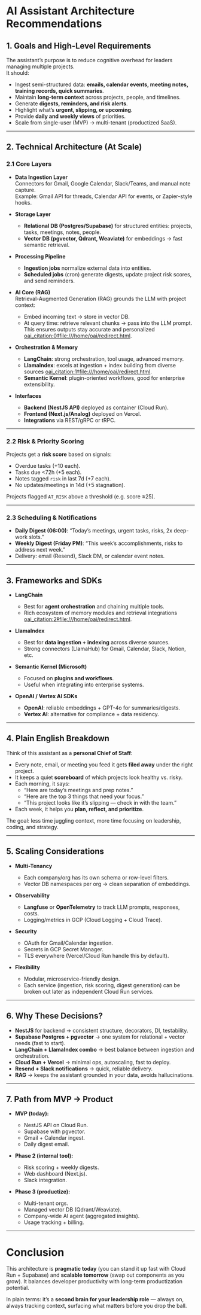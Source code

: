 # AI Assistant Architecture Recommendations

## 1. Goals and High-Level Requirements

The assistant’s purpose is to reduce cognitive overhead for leaders managing multiple projects.  
It should:

- Ingest semi-structured data: **emails, calendar events, meeting notes, training records, quick summaries**.  
- Maintain **long-term context** across projects, people, and timelines.  
- Generate **digests, reminders, and risk alerts**.  
- Highlight what’s **urgent, slipping, or upcoming**.  
- Provide **daily and weekly views** of priorities.  
- Scale from single-user (MVP) → multi-tenant (productized SaaS).

---

## 2. Technical Architecture (At Scale)

### 2.1 Core Layers
- **Data Ingestion Layer**  
  Connectors for Gmail, Google Calendar, Slack/Teams, and manual note capture.  
  Example: Gmail API for threads, Calendar API for events, or Zapier-style hooks.  

- **Storage Layer**  
  - **Relational DB (Postgres/Supabase)** for structured entities: projects, tasks, meetings, notes, people.  
  - **Vector DB (pgvector, Qdrant, Weaviate)** for embeddings → fast semantic retrieval.  

- **Processing Pipeline**  
  - **Ingestion jobs** normalize external data into entities.  
  - **Scheduled jobs** (cron) generate digests, update project risk scores, and send reminders.  

- **AI Core (RAG)**  
  Retrieval-Augmented Generation (RAG) grounds the LLM with project context:  
  - Embed incoming text → store in vector DB.  
  - At query time: retrieve relevant chunks → pass into the LLM prompt.  
  This ensures outputs stay accurate and personalized [oai_citation:0‡file:///home/oai/redirect.html](file:/home/oai/redirect.html).  

- **Orchestration & Memory**  
  - **LangChain**: strong orchestration, tool usage, advanced memory.  
  - **LlamaIndex**: excels at ingestion + index building from diverse sources [oai_citation:1‡file:///home/oai/redirect.html](file:/home/oai/redirect.html).  
  - **Semantic Kernel**: plugin-oriented workflows, good for enterprise extensibility.  

- **Interfaces**  
  - **Backend (NestJS API)** deployed as container (Cloud Run).  
  - **Frontend (Next.js/Analog)** deployed on Vercel.  
  - **Integrations** via REST/gRPC or tRPC.  

---

### 2.2 Risk & Priority Scoring
Projects get a **risk score** based on signals:
- Overdue tasks (+10 each).  
- Tasks due <72h (+5 each).  
- Notes tagged `risk` in last 7d (+7 each).  
- No updates/meetings in 14d (+5 stagnation).  

Projects flagged `AT_RISK` above a threshold (e.g. score ≥25).  

---

### 2.3 Scheduling & Notifications
- **Daily Digest (06:00)**: “Today’s meetings, urgent tasks, risks, 2x deep-work slots.”  
- **Weekly Digest (Friday PM)**: “This week’s accomplishments, risks to address next week.”  
- Delivery: email (Resend), Slack DM, or calendar event notes.

---

## 3. Frameworks and SDKs

- **LangChain**  
  - Best for **agent orchestration** and chaining multiple tools.  
  - Rich ecosystem of memory modules and retrieval integrations [oai_citation:2‡file:///home/oai/redirect.html](file:/home/oai/redirect.html).  

- **LlamaIndex**  
  - Best for **data ingestion + indexing** across diverse sources.  
  - Strong connectors (LlamaHub) for Gmail, Calendar, Slack, Notion, etc.  

- **Semantic Kernel (Microsoft)**  
  - Focused on **plugins and workflows**.  
  - Useful when integrating into enterprise systems.  

- **OpenAI / Vertex AI SDKs**  
  - **OpenAI**: reliable embeddings + GPT-4o for summaries/digests.  
  - **Vertex AI**: alternative for compliance + data residency.  

---

## 4. Plain English Breakdown

Think of this assistant as a **personal Chief of Staff**:

- Every note, email, or meeting you feed it gets **filed away** under the right project.  
- It keeps a quiet **scoreboard** of which projects look healthy vs. risky.  
- Each morning, it says:  
  - “Here are today’s meetings and prep notes.”  
  - “Here are the top 3 things that need your focus.”  
  - “This project looks like it’s slipping — check in with the team.”  
- Each week, it helps you **plan, reflect, and prioritize**.  

The goal: less time juggling context, more time focusing on leadership, coding, and strategy.  

---

## 5. Scaling Considerations

- **Multi-Tenancy**  
  - Each company/org has its own schema or row-level filters.  
  - Vector DB namespaces per org → clean separation of embeddings.  

- **Observability**  
  - **Langfuse** or **OpenTelemetry** to track LLM prompts, responses, costs.  
  - Logging/metrics in GCP (Cloud Logging + Cloud Trace).  

- **Security**  
  - OAuth for Gmail/Calendar ingestion.  
  - Secrets in GCP Secret Manager.  
  - TLS everywhere (Vercel/Cloud Run handle this by default).  

- **Flexibility**  
  - Modular, microservice-friendly design.  
  - Each service (ingestion, risk scoring, digest generation) can be broken out later as independent Cloud Run services.  

---

## 6. Why These Decisions?

- **NestJS** for backend → consistent structure, decorators, DI, testability.  
- **Supabase Postgres + pgvector** → one system for relational + vector needs (fast to start).  
- **LangChain + LlamaIndex combo** → best balance between ingestion and orchestration.  
- **Cloud Run + Vercel** → minimal ops, autoscaling, fast to deploy.  
- **Resend + Slack notifications** → quick, reliable delivery.  
- **RAG** → keeps the assistant grounded in your data, avoids hallucinations.  

---

## 7. Path from MVP → Product

- **MVP (today):**  
  - NestJS API on Cloud Run.  
  - Supabase with pgvector.  
  - Gmail + Calendar ingest.  
  - Daily digest email.  

- **Phase 2 (internal tool):**  
  - Risk scoring + weekly digests.  
  - Web dashboard (Next.js).  
  - Slack integration.  

- **Phase 3 (productize):**  
  - Multi-tenant orgs.  
  - Managed vector DB (Qdrant/Weaviate).  
  - Company-wide AI agent (aggregated insights).  
  - Usage tracking + billing.  

---

# Conclusion

This architecture is **pragmatic today** (you can stand it up fast with Cloud Run + Supabase) and **scalable tomorrow** (swap out components as you grow). It balances developer productivity with long-term productization potential.

In plain terms: it’s a **second brain for your leadership role** — always on, always tracking context, surfacing what matters before you drop the ball.